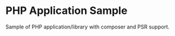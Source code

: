 PHP Application Sample
======================

Sample of PHP application/library with composer and PSR support.

